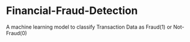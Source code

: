 # Financial-Fraud-Detection
A machine learning model to classify Transaction Data as Fraud(1) or Not-Fraud(0)
